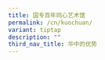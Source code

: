 ```yaml
---
title: 国专百年同心艺术馆
permalink: /cn/kuochuan/
variant: tiptap
description: ""
third_nav_title: 华中的优势
---
```

<p></p>